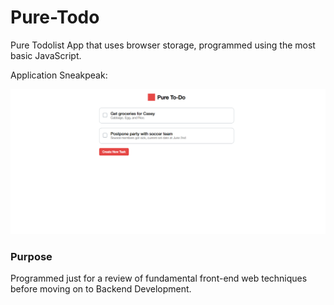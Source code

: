 # Pure-Todo
Pure Todolist App that uses browser storage, programmed using the most basic JavaScript.


Application Sneakpeak:

![Sneakpeak Screenshot](./static/images/snippet.png "Pure-Todo's UI")

### Purpose
Programmed just for a review of fundamental front-end web techniques before moving on to Backend Development.